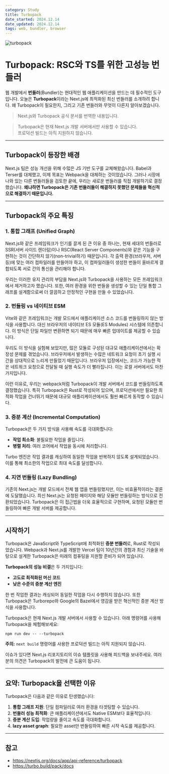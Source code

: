 ```yaml
---
category: Study
title: Turbopack
date_started: 2024.12.14
date_updated: 2024.12.14
tags: web, bundler, browser
---
```


<img src='https://github.com/user-attachments/assets/bf424249-6c33-4964-a258-0c9b502fbcf3' alt='turbopack' />

# Turbopack: RSC와 TS를 위한 고성능 번들러

웹 개발에서 **번들러**(Bundler)는 현대적인 웹 애플리케이션을 만드는 데 필수적인 도구입니다. 오늘은 **Turbopack**이라는 Next.js에 최적화된 최신 번들러를 소개하려 합니다. 왜 Turbopack이 필요한지, 그리고 기존 번들러와 무엇이 다른지 알아보겠습니다.

> Next.js와 Turbopack 공식 문서를 번역한 내용입니다.

> Turbopack은 현재 Next.js 개발 서버에서만 사용할 수 있습니다.  
> 프로덕션 빌드는 아직 지원하지 않습니다.

---

## Turbopack이 등장한 배경

Next.js 팀은 성능 개선을 위해 수많은 JS 기반 도구를 교체해왔습니다. Babel과 Terser를 대체했고, 이제 목표는 Webpack을 대체하는 것이었습니다. 그러나 시장에 나와 있는 다른 번들러들을 검토한 끝에, 우리는 새로운 번들러를 직접 개발하기로 결정했습니다. **왜냐하면 Turbopack은 기존 번들러들이 해결하지 못했던 문제들을 혁신적으로 해결하기 때문입니다.**

---

## Turbopack의 주요 특징

### 1. 통합 그래프 (Unified Graph)

Next.js와 같은 프레임워크가 인기를 끌게 된 큰 이유 중 하나는, 현재 세대의 번들러로 SSR(서버 사이드 렌더링)이나 RSC(React Server Components)와 같은 기능을 구현하는 것이 간단하지 않기(non-trivial하기) 때문입니다. 각 출력 환경(브라우저, 서버 등)에 맞는 여러 컴파일러를 만들어야 하고, 이 컴파일러들이 생성한 번들이 올바르게 결합되도록 서로 간의 통신을 관리해야 합니다.

우리는 이러한 유지 관리의 부담을 Next.js와 Turbopack을 사용하는 모든 프레임워크에서 제거하고자 했습니다. 또한, 여러 환경을 위한 번들을 생성할 수 있는 단일 통합 그래프를 설계함으로써 더 깔끔하고 안정적인 구현을 만들 수 있었습니다.

### 2. 번들링 vs 네이티브 ESM

Vite와 같은 프레임워크는 개발 모드에서 애플리케이션 소스 코드를 번들링하지 않는 방식을 사용합니다. 대신 브라우저의 네이티브 ES 모듈(ES Modules) 시스템에 의존합니다. 이 방식은 단일 파일만 변환하면 되기 때문에 매우 빠른 업데이트를 제공할 수 있습니다.

우리도 이 방식을 실험해 보았지만, 많은 모듈로 구성된 대규모 애플리케이션에서는 확장성 문제를 겪었습니다. 브라우저에서 발생하는 수많은 네트워크 요청이 초기 실행 시간을 상대적으로 느리게 만들었기 때문입니다. 브라우저 입장에서는, 코드가 가능한 적은 네트워크 요청으로 전달될 때 실행 속도가 더 빨라집니다. 이는 로컬 서버에서도 마찬가지입니다.

이런 이유로, 우리는 webpack처럼 Turbopack이 개발 서버에서 코드를 번들링하도록 결정했습니다. 특히 Turbopack은 Rust로 작성되어 있으며, 프로덕션에서만 필요한 최적화 작업을 건너뛰기 때문에 대규모 애플리케이션에서도 훨씬 빠르게 동작할 수 있습니다.

### 3. 증분 계산 (Incremental Computation)

Turbopack은 두 가지 방식을 사용해 속도를 극대화합니다:
- **작업 최소화**: 불필요한 작업을 줄입니다.
- **병렬 처리**: 여러 코어에서 작업을 동시에 처리합니다.

Turbo 엔진은 작업 결과를 캐싱하여 동일한 작업을 반복하지 않도록 설계되었습니다. 이를 통해 최소한의 작업으로 최대 속도를 달성합니다.

### 4. 지연 번들링 (Lazy Bundling)

기존의 Next.js는 개발 모드에서 전체 웹 앱을 번들링했지만, 이는 비효율적이라는 결론에 도달했습니다. 최신 Next.js는 요청된 페이지와 해당 모듈만 번들링하는 방식으로 전환되었습니다. Turbopack은 이 접근법을 더욱 효율적으로 구현하며, 요청된 모듈만 번들링하여 빠른 개발 서버를 제공합니다.

---

## 시작하기

Turbopack은 JavaScript와 TypeScript에 최적화된 **증분 번들러**로, Rust로 작성되었습니다. Webpack과 Next.js를 개발한 Vercel 팀이 10년간의 경험과 최신 기술을 바탕으로 설계한 Turbopack은 미래의 컴퓨팅을 지원할 준비가 되어 있습니다.

**Turbopack의 성능 비결**은 두 가지입니다:
- **고도로 최적화된 머신 코드**
- **낮은 수준의 증분 계산 엔진**

한 번 작업한 결과는 캐싱되어 동일한 작업을 다시 수행하지 않습니다. 또한 Turbopack은 Turborepo와 Google의 Bazel에서 영감을 받은 혁신적인 증분 계산 방식을 사용합니다.

Turbopack은 현재 Next.js 개발 서버에서 사용할 수 있습니다. 아래 명령어를 사용해 Turbopack을 체험해보세요:

```
npm run dev -- --turbopack
```

**주의:** `next build` 명령어를 사용한 프로덕션 빌드는 아직 지원되지 않습니다.

이슈가 있다면 Next.js 리포지토리의 이슈 템플릿을 사용해 피드백을 보내주세요. 여러분의 의견은 Turbopack의 발전에 큰 도움이 됩니다.

---

## 요약: Turbopack을 선택한 이유

Turbopack은 다음과 같은 이유로 탄생했습니다:

1. **통합 그래프 지원**: 단일 컴파일러로 여러 환경을 타겟팅할 수 있습니다.
2. **번들러 성능 최적화**: 큰 애플리케이션에서도 Native ESM보다 효율적입니다.
3. **증분 계산 도입**: 작업량을 줄이고 속도를 극대화합니다.
4. **lazy asset graph**: 필요한 asset만 번들링하여 빠른 시작 속도를 제공합니다.

---

## 참고

- https://nextjs.org/docs/app/api-reference/turbopack
- https://turbo.build/pack/docs
